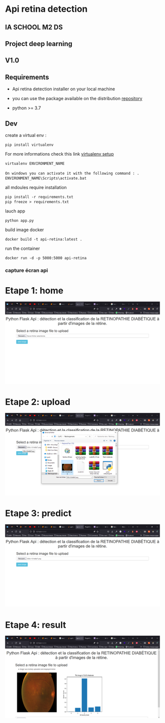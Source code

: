 # Api retina detection
## IA SCHOOL M2 DS
## Project deep learning

## V1.0

## Requirements
* Api retina detection installer on your local machine
- you can use the package available on the distribution [repository](https://github.com/IA-School-Deep-learning-project/retinopathie.git)

* python >= 3.7

##  Dev

create a virtual env : 
```
pip install virtualenv

```
For more informations check this link [virtualenv setup](https://uoa-eresearch.github.io/eresearch-cookbook/recipe/2014/11/26/python-virtual-env/)


```
virtualenv ENVIRONMENT_NAME

On windows you can activate it with the following command : . ENVIRONMENT_NAME\Scripts\activate.bat

```

all mdoules require installation
```
pip install -r requirements.txt
pip freeze > requirements.txt 

```

lauch app
```
python app.py
```

build image docker
```
docker build -t api-retina:latest .
```

run the container
```
docker run -d -p 5000:5000 api-retina
```

### capture écran api

# Etape 1: home

![alternativetext](/screenshots/etape1.PNG?raw=true "Title")

# Etape 2: upload

![alternativetext](/screenshots/etape2.PNG?raw=true "Title")


# Etape 3: predict

![alternativetext](/screenshots/etape3.PNG?raw=true "Title")


# Etape 4: result

![alternativetext](/screenshots/etape4.PNG?raw=true "Title")
